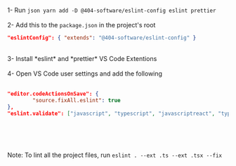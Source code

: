 1- Run 
```json yarn add -D @404-software/eslint-config eslint prettier```
</br>
</br>
2- Add this to the `package.json` in the project's root 
```json
"eslintConfig": { "extends": "@404-software/eslint-config" }
```
</br>
3- Install *eslint* and *prettier* VS Code Extentions
</br>
</br>
4- Open VS Code user settings and add the following
</br>
</br>

```json
"editor.codeActionsOnSave": {
		"source.fixAll.eslint": true
},
"eslint.validate": ["javascript", "typescript", "javascriptreact", "typescriptreact"]
```

</br>
</br>
</br>

Note: To lint all the project files, run `eslint . --ext .ts --ext .tsx --fix`
